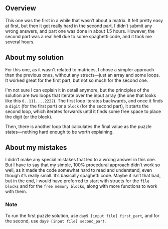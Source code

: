 ## Overview

This one was the first in a while that wasn’t about a matrix. It felt pretty easy at first, 
but then it got really hard in the second part. I didn’t submit any wrong answers, and part 
one was done in about 1.5 hours. However, the second part was a real hell due to some spaghetti 
code, and it took me several hours.

## About my solution

For this one, as it wasn't related to matrices, I chose a simpler approach than the previous 
ones, without any structs—just an array and some loops. It worked great for the first part, 
but not so much for the second one.

I'm not sure I can explain it in detail anymore, but the principles of the solution are two 
loops that iterate over the input array (the one that looks like this `0..111....2222`). 
The first loop iterates backwards, and once it finds a `digit` (for the first part) or a `block` 
(for the second part), it starts the second loop, which iterates forwards until it finds some 
free space to place the digit (or the block).

Then, there is another loop that calculates the final value as the puzzle states—nothing hard 
enough to be worth explaining.

## About my mistakes

I didn’t make any special mistakes that led to a wrong answer in this one. But I have to say 
that my simple, 100% procedural approach didn’t work so well, as it made the code somewhat hard 
to read and understand, even though it’s really small. It’s basically spaghetti code. Maybe it 
isn’t that bad, but in the end, I would have preferred to start with structs for the `file blocks` 
and for the `free memory blocks`, along with more functions to work with them.

### Note

To run the first puzzle solution, use `day9 [input file] first_part`, and for the second, use 
`day9 [input file] second_part`.